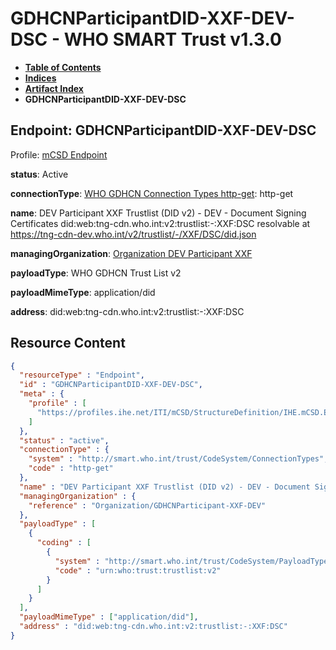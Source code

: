 # GDHCNParticipantDID-XXF-DEV-DSC - WHO SMART Trust v1.3.0

* [**Table of Contents**](toc.md)
* [**Indices**](indices.md)
* [**Artifact Index**](artifacts.md)
* **GDHCNParticipantDID-XXF-DEV-DSC**

## Endpoint: GDHCNParticipantDID-XXF-DEV-DSC

Profile: [mCSD Endpoint](https://profiles.ihe.net/ITI/mCSD/4.0.0/StructureDefinition-IHE.mCSD.Endpoint.html)

**status**: Active

**connectionType**: [WHO GDHCN Connection Types http-get](CodeSystem-ConnectionTypes.md#ConnectionTypes-http-get): http-get

**name**: DEV Participant XXF Trustlist (DID v2) - DEV - Document Signing Certificates did:web:tng-cdn.who.int:v2:trustlist:-:XXF:DSC resolvable at https://tng-cdn-dev.who.int/v2/trustlist/-/XXF/DSC/did.json

**managingOrganization**: [Organization DEV Participant XXF](Organization-GDHCNParticipant-XXF-DEV.md)

**payloadType**: WHO GDHCN Trust List v2

**payloadMimeType**: application/did

**address**: did:web:tng-cdn.who.int:v2:trustlist:-:XXF:DSC



## Resource Content

```json
{
  "resourceType" : "Endpoint",
  "id" : "GDHCNParticipantDID-XXF-DEV-DSC",
  "meta" : {
    "profile" : [
      "https://profiles.ihe.net/ITI/mCSD/StructureDefinition/IHE.mCSD.Endpoint"
    ]
  },
  "status" : "active",
  "connectionType" : {
    "system" : "http://smart.who.int/trust/CodeSystem/ConnectionTypes",
    "code" : "http-get"
  },
  "name" : "DEV Participant XXF Trustlist (DID v2) - DEV - Document Signing Certificates\ndid:web:tng-cdn.who.int:v2:trustlist:-:XXF:DSC\nresolvable at https://tng-cdn-dev.who.int/v2/trustlist/-/XXF/DSC/did.json",
  "managingOrganization" : {
    "reference" : "Organization/GDHCNParticipant-XXF-DEV"
  },
  "payloadType" : [
    {
      "coding" : [
        {
          "system" : "http://smart.who.int/trust/CodeSystem/PayloadTypes",
          "code" : "urn:who:trust:trustlist:v2"
        }
      ]
    }
  ],
  "payloadMimeType" : ["application/did"],
  "address" : "did:web:tng-cdn.who.int:v2:trustlist:-:XXF:DSC"
}

```
